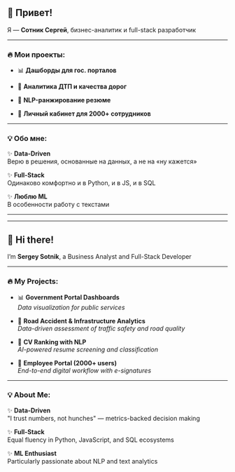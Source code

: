 ## 👋 Привет! 

Я — **Сотник Сергей**, бизнес-аналитик и full-stack разработчик

---

### 🔥 Мои проекты:

- 📊 **Дашборды для гос. порталов**  
  
- 🚦 **Аналитика ДТП и качества дорог**  
  
- 🤖 **NLP-ранжирование резюме**  
  
- 💼 **Личный кабинет для 2000+ сотрудников**  

---

### 💡 Обо мне:

✨ **Data-Driven**  
Верю в решения, основанные на данных, а не на «ну кажется»  

✨ **Full-Stack**  
Одинаково комфортно и в Python, и в JS, и в SQL  

✨ **Люблю ML**  
В особенности работу с текстами

---
---

## 👋 Hi there!

I’m **Sergey Sotnik**, a Business Analyst and Full-Stack Developer

---

### 🔥 My Projects:

- 📊 **Government Portal Dashboards**  
  _Data visualization for public services_

- 🚦 **Road Accident & Infrastructure Analytics**  
  _Data-driven assessment of traffic safety and road quality_

- 🤖 **CV Ranking with NLP**  
  _AI-powered resume screening and classification_

- 💼 **Employee Portal (2000+ users)**  
  _End-to-end digital workflow with e-signatures_

---

### 💡 About Me:

✨ **Data-Driven**  
"I trust numbers, not hunches" — metrics-backed decision making  

✨ **Full-Stack**  
Equal fluency in Python, JavaScript, and SQL ecosystems  

✨ **ML Enthusiast**  
Particularly passionate about NLP and text analytics
